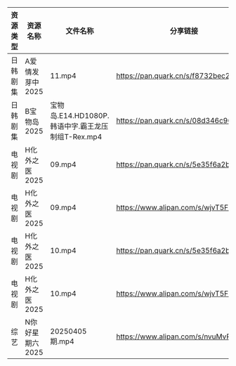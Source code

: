 | 资源类型 | 资源名称       | 文件名称                                 | 分享链接                                 | 更新时间                |
| ---- | ---------- | ------------------------------------ | ------------------------------------ | ------------------- |
| 日韩剧集 | A爱情发芽中2025 | 11.mp4                               | https://pan.quark.cn/s/f8732bec2f63  | 2025-04-06 01:20:46 |
| 日韩剧集 | B宝物岛2025   | 宝物岛.E14.HD1080P.韩语中字.霸王龙压制组T-Rex.mp4 | https://pan.quark.cn/s/08d346c96dc0  | 2025-04-06 01:21:09 |
| 电视剧  | H化外之医2025  | 09.mp4                               | https://pan.quark.cn/s/5e35f6a2b34c  | 2025-04-06 01:22:44 |
| 电视剧  | H化外之医2025  | 09.mp4                               | https://www.alipan.com/s/wjvT5FZLoJf | 2025-04-06 10:05:50 |
| 电视剧  | H化外之医2025  | 10.mp4                               | https://pan.quark.cn/s/5e35f6a2b34c  | 2025-04-06 01:22:41 |
| 电视剧  | H化外之医2025  | 10.mp4                               | https://www.alipan.com/s/wjvT5FZLoJf | 2025-04-06 10:05:50 |
| 综艺   | N你好星期六2025 | 20250405期.mp4                        | https://www.alipan.com/s/nvuMvPrHLGa | 2025-04-06 00:09:03 |
